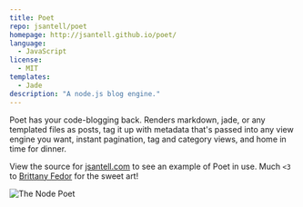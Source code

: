 ```yaml
---
title: Poet
repo: jsantell/poet
homepage: http://jsantell.github.io/poet/
language:
  - JavaScript
license:
  - MIT
templates:
  - Jade
description: "A node.js blog engine."
---
```


Poet has your code-blogging back. Renders markdown, jade, or any templated files as posts, tag it up with metadata that's passed into any view engine you want, instant pagination, tag and category views, and home in time for dinner.

View the source for [jsantell.com](https://github.com/jsantell/jsantell.com) to see an example of Poet in use. Much `<3` to [Brittany Fedor](http://bfedor.com/) for the sweet art!

![The Node Poet](https://raw.github.com/jsantell/poet/gh-pages/img/poet.png)
